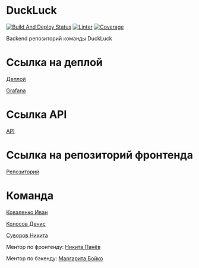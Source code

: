 # DuckLuck
[![Build And Deploy Status](https://github.com/go-park-mail-ru/2021_1_DuckLuck/actions/workflows/docker-deploy.yml/badge.svg)](https://github.com/go-park-mail-ru/2021_1_DuckLuck/actions/workflows/docker-deploy.yml)
[![Linter](https://github.com/go-park-mail-ru/2021_1_DuckLuck/actions/workflows/linter.yml/badge.svg)](https://github.com/go-park-mail-ru/2021_1_DuckLuck/actions/workflows/linter.yml)
[![Coverage](https://duckluck-cov.hb.bizmrg.com/develop/tests.svg)](https://github.com/go-park-mail-ru/2021_1_DuckLuck/actions/workflows/test.yml)

Backend репозиторий команды DuckLuck

# Ссылка на деплой

[Деплой](https://duckluckmarket.xyz)

[Grafana](http://duckluckmarket.xyz:3030)

# Ссылка API

[API](https://app.swaggerhub.com/apis/Tullerpeton/DuckLuck/1.0.0#/)

# Ссылка на репозиторий фронтенда

[Репозиторий](https://github.com/frontend-park-mail-ru/2021_1_DuckLuck)

# Команда

[Коваленко Иван](https://github.com/DuckLuckBreakout)

[Колосов Денис](https://github.com/lev4rT)

[Суворов Никита](https://github.com/Tullerpeton)

Ментор по фронтенду: [Никита Панёв](https://github.com/tmible)

Ментор по бэкенду: [Маргарита Бойко](https://github.com/mortawe)